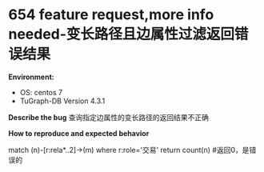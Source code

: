 # 654 feature request,more info needed-变长路径且边属性过滤返回错误结果
**Environment:**
- OS: centos 7
- TuGraph-DB Version 4.3.1

**Describe the bug**
查询指定边属性的变长路径的返回结果不正确

**How to reproduce and expected behavior**

match (n)-[r:rela*..2]->(m)
where r:role='交易'
return count(n) #返回0，是错误的
